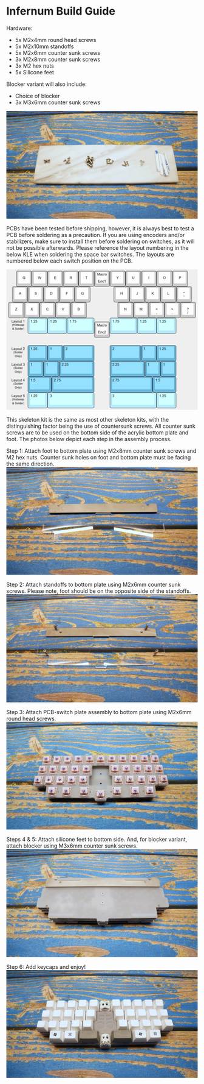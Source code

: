 # Infernum Build Guide
Hardware:
 - 5x M2x4mm round head screws
 - 5x M2x10mm standoffs
 - 5x M2x6mm counter sunk screws
 - 3x M2x8mm counter sunk screws
 - 3x M2 hex nuts
 - 5x Silicone feet

Blocker variant will also include:
 - Choice of blocker
 - 3x M3x6mm counter sunk screws

 ![Hardware](DSC00534.jpg)

PCBs have been tested before shipping, however, it is always best to test a PCB before soldering as a precaution. If you are using encoders and/or stabilizers, make sure to install them before soldering on switches, as it will not be possible afterwards. Please reference the layout numbering in the below KLE when soldering the space bar switches. The layouts are numbered below each switch position on the PCB.

 ![KLE](Infernum-Layout.jpg)

This skeleton kit is the same as most other skeleton kits, with the distinguishing factor being the use of countersunk screws. All counter sunk screws are to be used on the bottom side of the acrylic bottom plate and foot. The photos below depict each step in the assembly process.

Step 1: Attach foot to bottom plate using M2x8mm counter sunk screws and M2 hex nuts. Counter sunk holes on foot and bottom plate must be facing the same direction.
 ![Step 1](DSC00535.jpg)

Step 2: Attach standoffs to bottom plate using M2x6mm counter sunk screws. Please note, foot should be on the opposite side of the standoffs.
 ![Step 2](DSC00536.jpg)

Step 3: Attach PCB-switch plate assembly to bottom plate using M2x6mm round head screws. 
 ![Step 3](DSC00537.jpg)

Steps 4 & 5: Attach silicone feet to bottom side. And, for blocker variant, attach blocker using M3x6mm counter sunk screws.
 ![Steps 4 & 5](DSC00533.jpg)

Step 6: Add keycaps and enjoy!
 ![Step 6](DSC00532.jpg)
